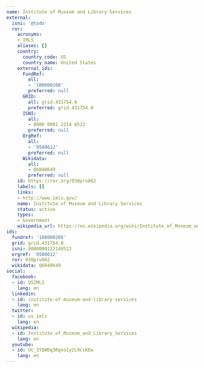```yaml
---
name: Institute of Museum and Library Services
external:
  isni: '@todo'
  ror:
    acronyms:
    - IMLS
    aliases: []
    country:
      country_code: US
      country_name: United States
    external_ids:
      FundRef:
        all:
        - '100000208'
        preferred: null
      GRID:
        all: grid.431754.0
        preferred: grid.431754.0
      ISNI:
        all:
        - 0000 0001 2214 8522
        preferred: null
      OrgRef:
        all:
        - '9580612'
        preferred: null
      Wikidata:
        all:
        - Q6040649
        preferred: null
    id: https://ror.org/030prv062
    labels: []
    links:
    - http://www.imls.gov/
    name: Institute of Museum and Library Services
    status: active
    types:
    - Government
    wikipedia_url: https://en.wikipedia.org/wiki/Institute_of_Museum_and_Library_Services
ids:
  fundref: '100000208'
  grid: grid.431754.0
  isni: 0000000122148522
  orgref: '9580612'
  ror: 030prv062
  wikidata: Q6040649
social:
  facebook:
  - id: USIMLS
    lang: en
  linkedin:
  - id: institute-of-museum-and-library-services
    lang: en
  twitter:
  - id: us_imls
    lang: en
  wikipedia:
  - id: Institute_of_Museum_and_Library_Services
    lang: en
  youtube:
  - id: UC_3YQWDq3Rqvo1y2L9cxKEw
    lang: en
---
```

